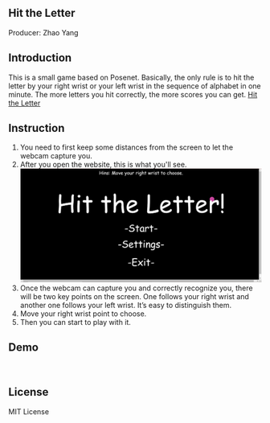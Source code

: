 ## Hit the Letter
Producer: Zhao Yang

## Introduction
This is a small game based on Posenet. Basically, the only rule is to hit the letter by your right wrist or your left wrist in the sequence of alphabet in one minute. The more letters you hit correctly, the more scores you can get. [Hit the Letter](https://joseph-posenet.herokuapp.com/)

## Instruction
1. You need to first keep some distances from the screen to let the webcam capture you. 
2. After you open the website, this is what you'll see. 
   ![](https://github.com/JooooosephY/Hit-the-Letter/blob/master/res/screenshot.png)
3. Once the webcam can capture you and correctly recognize you, there will be two key points on the screen. One follows your right wrist and another one follows your left wrist. It’s easy to distinguish them. 
4. Move your right wrist point to choose.
5. Then you can start to play with it. 

## Demo

![]()


## License

MIT License
